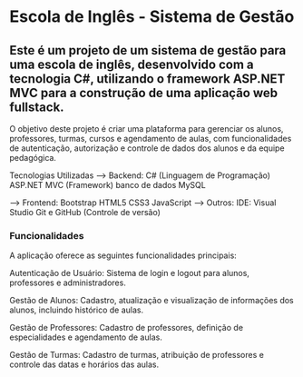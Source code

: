 # Escola de Inglês - Sistema de Gestão
## Este é um projeto de um sistema de gestão para uma escola de inglês, desenvolvido com a tecnologia C#, utilizando o framework ASP.NET MVC para a construção de uma aplicação web fullstack.

O objetivo deste projeto é criar uma plataforma para gerenciar os alunos, professores, turmas, cursos e agendamento de aulas, com funcionalidades de autenticação, autorização e controle de dados dos alunos e da equipe pedagógica.

Tecnologias Utilizadas
--> Backend:
C# (Linguagem de Programação)
ASP.NET MVC (Framework)
banco de dados MySQL

--> Frontend:
Bootstrap
HTML5
CSS3
JavaScript
--> Outros: 
IDE: Visual Studio 
Git e GitHub (Controle de versão)

### Funcionalidades
A aplicação oferece as seguintes funcionalidades principais:

Autenticação de Usuário:
Sistema de login e logout para alunos, professores e administradores.

Gestão de Alunos:
Cadastro, atualização e visualização de informações dos alunos, incluindo histórico de aulas.

Gestão de Professores:
Cadastro de professores, definição de especialidades e agendamento de aulas.

Gestão de Turmas:
Cadastro de turmas, atribuição de professores e controle das datas e horários das aulas.
